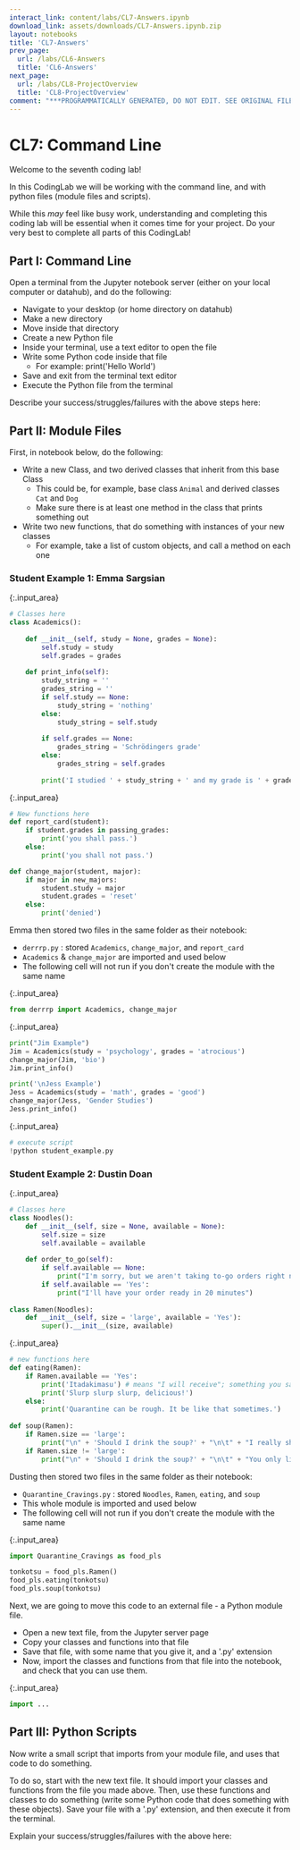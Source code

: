 ```yaml
---
interact_link: content/labs/CL7-Answers.ipynb
download_link: assets/downloads/CL7-Answers.ipynb.zip
layout: notebooks
title: 'CL7-Answers'
prev_page:
  url: /labs/CL6-Answers
  title: 'CL6-Answers'
next_page:
  url: /labs/CL8-ProjectOverview
  title: 'CL8-ProjectOverview'
comment: "***PROGRAMMATICALLY GENERATED, DO NOT EDIT. SEE ORIGINAL FILES IN /content***"
---
```

# CL7: Command Line

Welcome to the seventh coding lab!

In this CodingLab we will be working with the command line, and with python files (module files and scripts). 

While this _may_ feel like busy work, understanding and completing this coding lab will be essential when it comes time for your project. Do your very best to complete all parts of this CodingLab!

## Part I: Command Line

Open a terminal from the Jupyter notebook server (either on your local computer or datahub), and do the following:

- Navigate to your desktop (or home directory on datahub)
- Make a new directory
- Move inside that directory
- Create a new Python file
- Inside your terminal, use a text editor to open the file
- Write some Python code inside that file
    - For example: print('Hello World')
- Save and exit from the terminal text editor
- Execute the Python file from the terminal

Describe your success/struggles/failures with the above steps here:


## Part II: Module Files

First, in notebook below, do the following:

- Write a new Class, and two derived classes that inherit from this base Class
    - This could be, for example, base class `Animal` and derived classes `Cat` and `Dog`
    - Make sure there is at least one method in the class that prints something out
- Write two new functions, that do something with instances of your new classes
    - For example, take a list of custom objects, and call a method on each one

### Student Example 1: Emma Sargsian



{:.input_area}
```python
# Classes here
class Academics(): 
    
    def __init__(self, study = None, grades = None):
        self.study = study
        self.grades = grades
        
    def print_info(self):
        study_string = ''
        grades_string = ''
        if self.study == None:
            study_string = 'nothing'
        else:
            study_string = self.study
            
        if self.grades == None:
            grades_string = 'Schrödingers grade'
        else:
            grades_string = self.grades
            
        print('I studied ' + study_string + ' and my grade is ' + grades_string + '.')
```




{:.input_area}
```python
# New functions here
def report_card(student):
    if student.grades in passing_grades:
        print('you shall pass.')
    else:
        print('you shall not pass.')

def change_major(student, major):
    if major in new_majors:
        student.study = major 
        student.grades = 'reset'
    else:
        print('denied')
```


Emma then stored two files in the same folder as their notebook:
- `derrrp.py` : stored `Academics`, `change_major`, and `report_card`
- `Academics` & `change_major` are imported and used below
- The following cell will not run if you don't create the module with the same name




{:.input_area}
```python
from derrrp import Academics, change_major
```




{:.input_area}
```python
print("Jim Example")
Jim = Academics(study = 'psychology', grades = 'atrocious')
change_major(Jim, 'bio')
Jim.print_info()

print('\nJess Example')
Jess = Academics(study = 'math', grades = 'good')
change_major(Jess, 'Gender Studies')
Jess.print_info()
```




{:.input_area}
```python
# execute script
!python student_example.py
```


### Student Example 2: Dustin Doan



{:.input_area}
```python
# Classes here
class Noodles():
    def __init__(self, size = None, available = None):
        self.size = size
        self.available = available
        
    def order_to_go(self):
        if self.available == None:
            print("I'm sorry, but we aren't taking to-go orders right now.")
        if self.available == 'Yes':
            print("I'll have your order ready in 20 minutes")
        
class Ramen(Noodles):
    def __init__(self, size = 'large', available = 'Yes'):
        super().__init__(size, available)
```




{:.input_area}
```python
# new functions here
def eating(Ramen):
    if Ramen.available == 'Yes':
        print('Itadakimasu') # means "I will receive"; something you say before eating
        print('Slurp slurp slurp, delicious!')
    else:
        print('Quarantine can be rough. It be like that sometimes.')
        
def soup(Ramen):
    if Ramen.size == 'large':
        print("\n" + 'Should I drink the soup?' + "\n\t" + "I really shouldn't... There's too much sodium.")
    if Ramen.size != 'large':
        print("\n" + 'Should I drink the soup?' + "\n\t" + "You only live once! Slurp slurp slurp!")
```


Dusting then stored two files in the same folder as their notebook:
- `Quarantine_Cravings.py` : stored `Noodles`, `Ramen`, `eating`, and `soup`
- This whole module is imported and used below
- The following cell will not run if you don't create the module with the same name




{:.input_area}
```python
import Quarantine_Cravings as food_pls

tonkotsu = food_pls.Ramen()
food_pls.eating(tonkotsu)
food_pls.soup(tonkotsu)
```


Next, we are going to move this code to an external file - a Python module file. 

- Open a new text file, from the Jupyter server page
- Copy your classes and functions into that file
- Save that file, with some name that you give it, and a '.py' extension
- Now, import the classes and functions from that file into the notebook, and check that you can use them. 



{:.input_area}
```python
import ...
```


## Part III: Python Scripts

Now write a small script that imports from your module file, and uses that code to do something.

To do so, start with the new text file. It should import your classes and functions from the file you made above. Then, use these functions and classes to do something (write some Python code that does something with these objects). Save your file with a '.py' extension, and then execute it from the terminal.

Explain your success/struggles/failures with the above here:
